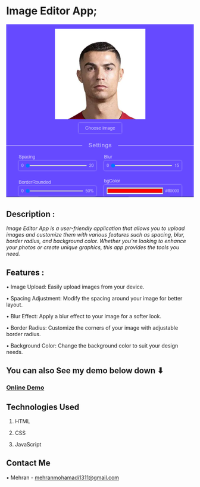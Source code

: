 # Image Editor App;

![output](./output.png)


## Description :

*Image Editor App is a user-friendly application that allows you to upload images and customize them with various features such as spacing, blur, border radius, and background color. Whether you're looking to enhance your photos or create unique graphics, this app provides the tools you need.*


## Features :

• Image Upload: Easily upload images from your device.

• Spacing Adjustment: Modify the spacing around your image for better layout.

• Blur Effect: Apply a blur effect to your image for a softer look.

• Border Radius: Customize the corners of your image with adjustable border radius.

• Background Color: Change the background color to suit your design needs.


## You can also See my demo below down ⬇
 ### [Online Demo](https://update-css-variables-with-js-nu.vercel.app)


## Technologies Used

1.  HTML

2. CSS

3. JavaScript



## Contact Me

• Mehran - mehranmohamadi1311@gmail.com
